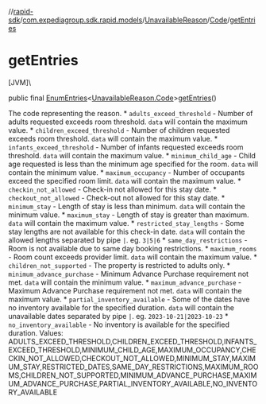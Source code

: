 //[rapid-sdk](../../../../index.md)/[com.expediagroup.sdk.rapid.models](../../index.md)/[UnavailableReason](../index.md)/[Code](index.md)/[getEntries](get-entries.md)

# getEntries

[JVM]\

public final [EnumEntries](https://kotlinlang.org/api/latest/jvm/stdlib/kotlin.enums/-enum-entries/index.html)&lt;[UnavailableReason.Code](index.md)&gt;[getEntries](get-entries.md)()

The code representing the reason. * `adults_exceed_threshold` - Number of adults requested exceeds room threshold. `data` will contain the maximum value. * `children_exceed_threshold` - Number of children requested exceeds room threshold. `data` will contain the maximum value. * `infants_exceed_threshold` - Number of infants requested exceeds room threshold. `data` will contain the maximum value. * `minimum_child_age` - Child age requested is less than the minimum age specified for the room. `data` will contain the minimum value. * `maximum_occupancy` - Number of occupants exceed the specified room limit. `data` will contain the maximum value. * `checkin_not_allowed` - Check-in not allowed for this stay date. * `checkout_not_allowed` - Check-out not allowed for this stay date. * `minimum_stay` - Length of stay is less than minimum. `data` will contain the minimum value. * `maximum_stay` - Length of stay is greater than maximum. `data` will contain the maximum value. * `restricted_stay_lengths` - Some stay lengths are not available for this check-in date. `data` will contain the allowed lengths separated by pipe `|`. eg. `3|5|6` * `same_day_restrictions` - Room is not available due to same day booking restrictions. * `maximum_rooms` - Room count exceeds provider limit. `data` will contain the maximum value. * `children_not_supported` - The property is restricted to adults only. * `minimum_advance_purchase` - Minimum Advance Purchase requirement not met. `data` will contain the minimum value. * `maximum_advance_purchase` - Maximum Advance Purchase requirement not met. `data` will contain the maximum value. * `partial_inventory_available` - Some of the dates have no inventory available for the specified duration. `data` will contain the unavailable dates separated by pipe `|`. eg. `2023-10-21|2023-10-23` * `no_inventory_available` - No inventory is available for the specified duration. Values: ADULTS_EXCEED_THRESHOLD,CHILDREN_EXCEED_THRESHOLD,INFANTS_EXCEED_THRESHOLD,MINIMUM_CHILD_AGE,MAXIMUM_OCCUPANCY,CHECKIN_NOT_ALLOWED,CHECKOUT_NOT_ALLOWED,MINIMUM_STAY,MAXIMUM_STAY,RESTRICTED_DATES,SAME_DAY_RESTRICTIONS,MAXIMUM_ROOMS,CHILDREN_NOT_SUPPORTED,MINIMUM_ADVANCE_PURCHASE,MAXIMUM_ADVANCE_PURCHASE,PARTIAL_INVENTORY_AVAILABLE,NO_INVENTORY_AVAILABLE
